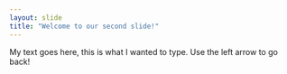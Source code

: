 ```yaml
---
layout: slide
title: "Welcome to our second slide!"
---
```

My text goes here, this is what I wanted to type.
Use the left arrow to go back!
